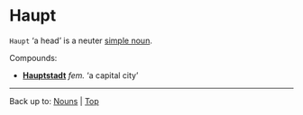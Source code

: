 # Haupt

`Haupt` ‘a head’ is a neuter [simple noun](../../simpleNouns.md).

Compounds:
- **[Hauptstadt](Hauptstadt.md)** *fem.* ‘a capital city’

----

Back up to: [Nouns](../../index.md) | [Top](../../../index.md)
